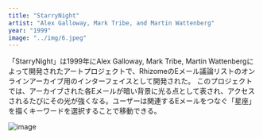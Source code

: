 ```yaml
---
title: "StarryNight"
artist: "Alex Galloway, Mark Tribe, and Martin Wattenberg"
year: "1999"
image: "../img/6.jpeg"
---
```


「StarryNight」は1999年にAlex Galloway, Mark Tribe, Martin Wattenbergによって開発されたアートプロジェクトで、RhizomeのEメール議論リストのオンラインアーカイブ用のインターフェイスとして開発された。
このプロジェクトでは、アーカイブされた各Eメールが暗い背景に光る点として表され、アクセスされるたびにその光が強くなる。ユーザーは関連するEメールをつなぐ「星座」を描くキーワードを選択することで移動できる。

![image](https://d1v7jayx2s9clc.cloudfront.net/user/pages/48.starrynight/46869760-153d7700-ce2d-11e8-8094-0bdc56107694.png "StarryNight、1999年。スクリーンショット、2000年頃、Windows 2000用Internet Explorer 5.0")